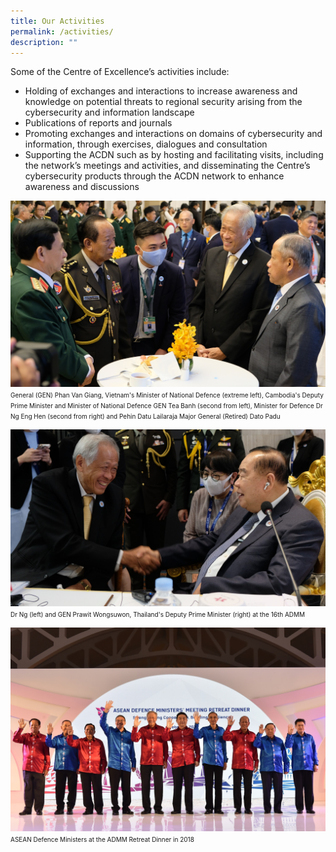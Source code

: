 ```yaml
---
title: Our Activities
permalink: /activities/
description: ""
---
```

Some of the Centre of Excellence’s activities include: 


* Holding of exchanges and interactions to increase awareness and knowledge on potential threats to regional security arising from the cybersecurity and information landscape 
* Publications of reports and journals
* Promoting exchanges and interactions on domains of cybersecurity and information, through exercises, dialogues and consultation 
* Supporting the ACDN such as by hosting and facilitating visits, including the network’s meetings and activities, and disseminating the Centre’s cybersecurity products through the ACDN network to enhance awareness and discussions

![](/images/Photo%201.jpg)
<span style="font-size:10px">General (GEN) Phan Van Giang, Vietnam's Minister of National Defence (extreme left), Cambodia's Deputy Prime Minister and Minister of National Defence GEN Tea Banh (second from left), Minister for Defence Dr Ng Eng Hen (second from right) and Pehin Datu Lailaraja Major General (Retired) Dato Padu</span>

![](/images/OK%20-%20Photo%202.jpg)
<span style="font-size:10px">Dr Ng (left) and GEN Prawit Wongsuwon, Thailand's Deputy Prime Minister (right) at the 16th ADMM</span>


![](/images/Our_Activities_7nov.jpg)
<span style="font-size:10px">ASEAN Defence Ministers at the ADMM Retreat Dinner in 2018</span>